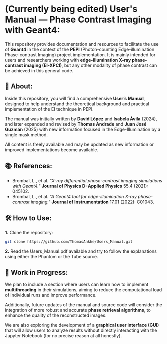 # (Currently being edited) User's Manual — Phase Contrast Imaging with Geant4:

This repository provides documentation and resources to facilitate the use of **Geant4** in the context of the **PEPI** (Photon-counting Edge-illumination Phase-contrast Imaging) project implementation. It is mainly intended for users and researchers working with **edge-illumination X-ray phase-contrast imaging (EI-XPCI)**, but any other modality of phase contrast can be achieved in this general code.

## 📖 About:

Inside this repository, you will find a comprehensive **User’s Manual**, designed to help understand the theoretical background and practical implementation of the EI technique in PEPI.

The manual was initially written by **David López** and **Isabela Ávila** (2024), and later expanded and revised by **Thomas Andrade** and **Juan José Guzmán** (2025) with new information focused in the Edge-Illumination by a single mask method.

All content is freely available and may be updated as new information or improved implementations become available.

## 📚 References:

- Brombal, L., et al. _"X-ray differential phase-contrast imaging simulations with Geant4."_ **Journal of Physics D: Applied Physics** 55.4 (2021): 045102.  
- Brombal, L., et al. _"A Geant4 tool for edge-illumination X-ray phase-contrast imaging."_ **Journal of Instrumentation** 17.01 (2022): C01043.

## 🛠️ How to Use:

**1.** Clone the repository:
   ```bash
   git clone https://github.com/ThomasAnkhe/Users_Manual.git
   ```
**2.** Read the Users_Manual.pdf available and try to follow the explanations using either the Phantom or the Tube source.

## 🚧 Work in Progress:

We plan to include a section where users can learn how to implement **multithreading** in their simulations, aiming to reduce the computational load of individual runs and improve performance.

Additionally, future updates of the manual and source code will consider the integration of more robust and accurate **phase retrieval algorithms**, to enhance the quality of the reconstructed images.

We are also exploring the development of a **graphical user interface (GUI)** that will allow users to analyze results without directly interacting with the Jupyter Notebook (for no precise reason at all honestly).

